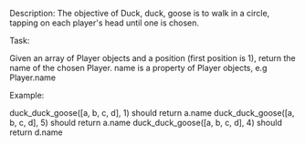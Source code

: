Description:
The objective of Duck, duck, goose is to walk in a circle, tapping on each player's head until one is chosen.

Task:

Given an array of Player objects and a position (first position is 1), return the name of the chosen Player.
name is a property of Player objects, e.g Player.name

Example:

duck_duck_goose([a, b, c, d], 1) should return a.name
duck_duck_goose([a, b, c, d], 5) should return a.name
duck_duck_goose([a, b, c, d], 4) should return d.name